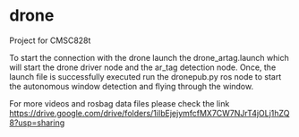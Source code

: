 # drone
Project for CMSC828t

To start the connection with the drone launch the drone_artag.launch which will start the drone driver node and the ar_tag detection node.
Once, the launch file is successfully executed run the dronepub.py ros node to start the autonomous window detection and flying through the window.

For more videos and rosbag data files please check the link https://drive.google.com/drive/folders/1iIbEjejymfcfMX7CW7NJrT4jOLj1hZQ8?usp=sharing
